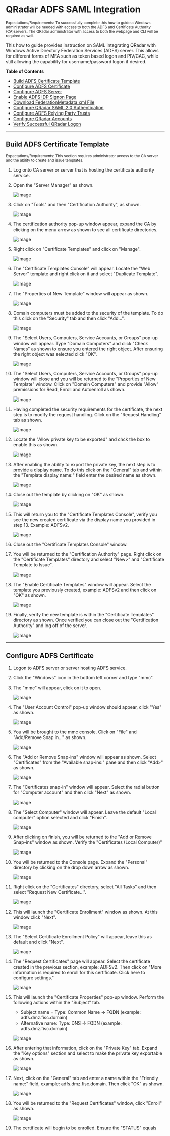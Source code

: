 # QRadar ADFS SAML Integration
<sub>Expectations/Requirements: To successfully complete this how to guide a Windows administrator will be needed with access to both the ADFS and Certificate Authority (CA)servers. The QRadar administrator with access to both the webpage and CLI will be required as well.</sub>

This how to guide provides instruction on SAML integrating QRadar with Windows Active Directory Federation Services (ADFS) server. This allows for different forms of MFA such as token based logon and PIV/CAC, while still allowing the capability for username/password logon if desired.


**Table of Contents**

  * [Build ADFS Certificate Template](#build-adfs-certificate-template)
  * [Configure ADFS Certificate](#configure-adfs-certificate)
  * [Configure ADFS Server](#configure-adfs-server)
  * [Enable ADFS IDP Signon Page](#enable-adfs-idp-signon-page)
  * [Download FederationMetadata.xml File](#download-federationmetadata.xml-file)
  * [Configure QRadar SAML 2.0 Authentication](#configure-qradar-saml-2.0-authencation)
  * [Configure ADFS Relying Party Trusts](#configure-adfs-relying-party-trusts)
  * [Configure QRadar Accounts](#configure-qradar-accounts)
  * [Verify Successful QRadar Logon](#verify-successful-qradar-logon)
---
## Build ADFS Certificate Template
<sub>Expectations/Requirements: This section requires administrator access to the CA server and the ability to create and issue templates.</sub>

1. Log onto CA server or server that is hosting the certificate authority service.

2. Open the "Server Manager" as shown.

   ![image](https://github.com/clreyes16/IBM-QRadar-SIEM/assets/61694366/f0c1fb00-10e2-40aa-94a8-4cfe23bf3851)


3. Click on "Tools" and then "Certification Authority", as shown.

   ![image](https://github.com/clreyes16/IBM-QRadar-SIEM/assets/61694366/8c5ecd6f-66f3-4019-9a6d-2ed9ff578689)

4. The certification authority pop-up window appear, expand the CA by clicking on the menu arrow as shown to see all certificate directories.    

   ![image](https://github.com/clreyes16/IBM-QRadar-SIEM/assets/61694366/89eb3439-49ec-4f1f-bb53-00b8c1886c28)

5. Right click on "Certificate Templates" and click on "Manage".   

   ![image](https://github.com/clreyes16/IBM-QRadar-SIEM/assets/61694366/4262f064-4fed-439b-aebe-5b6908f3f439)

6. The "Certificate Templates Console" will appear. Locate the "Web Server" template and right click on it and select "Duplicate Template".

   ![image](https://github.com/clreyes16/IBM-QRadar-SIEM/assets/61694366/855f9b02-4dab-441a-9565-90090f90456a)

7. The "Properties of New Template" window will appear as shown.   

   ![image](https://github.com/clreyes16/IBM-QRadar-SIEM/assets/61694366/aa497240-50e2-46de-8a7e-d44fb0c1a662)

8. Domain computers must be added to the security of the template. To do this click on the "Security" tab and then click "Add...".

   ![image](https://github.com/clreyes16/IBM-QRadar-SIEM/assets/61694366/e1f53625-5836-4613-9ca5-76a93cbdfe38)

9. The "Select Users, Computers, Service Accounts, or Groups" pop-up window will appear. Type "Domain Computers" and click "Check Names" as shown to ensure you entered the right object. After ensuring the right object was selected click "OK".

   ![image](https://github.com/clreyes16/IBM-QRadar-SIEM/assets/61694366/fc43aed7-ace4-4fbb-8b8a-c9c3d16fc9ab)

10. The "Select Users, Computers, Service Accounts, or Groups" pop-up window will close and you will be returned to the "Properties of New Template" window. Click on "Domain Computers" and provide "Allow" premissions for Read, Enroll and Autoenroll as shown.

    ![image](https://github.com/clreyes16/IBM-QRadar-SIEM/assets/61694366/171ac47b-a883-44a2-8617-fcda3807dd7e)

11. Having completed the security requirements for the certificate, the next step is to modify the request handling. Click on the "Request Handling" tab as shown.

    ![image](https://github.com/clreyes16/IBM-QRadar-SIEM/assets/61694366/2c90a292-6adf-4bb1-92c4-d245c8979064)

12. Locate the "Allow private key to be exported" and chck the box to enable this as shown.

    ![image](https://github.com/clreyes16/IBM-QRadar-SIEM/assets/61694366/f2885784-e741-4216-b3ab-e37390e57462)

13. After enabling the ability to export the private key, the next step is to provide a display name. To do this click on the "General" tab and within the "Template display name:" field enter the desired name as shown.    

    ![image](https://github.com/clreyes16/IBM-QRadar-SIEM/assets/61694366/770ca202-c190-42ca-b874-4450d8ca2bf7)

14. Close out the template by clicking on "OK" as shown.

    ![image](https://github.com/clreyes16/IBM-QRadar-SIEM/assets/61694366/467c783a-9dfb-4cb9-bb66-34ce5193f9db)

15. This will return you to the "Certificate Templates Console", verify you see the new created certificate via the display name you provided in step 13. Example: ADFSv2.

    ![image](https://github.com/clreyes16/IBM-QRadar-SIEM/assets/61694366/53e53955-f532-4f7b-a522-ae5fba6ab3a9)

16. Close out the "Certificate Templates Console" window.

17. You will be returned to the "Certification Authority" page. Right click on the "Certificate Templates" directory and select "New>" and "Certificate Template to Issue".    

    ![image](https://github.com/clreyes16/IBM-QRadar-SIEM/assets/61694366/0972cbbd-29c7-4e7d-9657-8823bba77984)

18. The "Enable Certificate Templates" window will appear. Select the template you previously created, example: ADFSv2 and then click on "OK" as shown.

    ![image](https://github.com/clreyes16/IBM-QRadar-SIEM/assets/61694366/f72e6403-6aa6-487a-83be-b159c86b0130)

19. Finally, verify the new template is within the "Certificate Templates" directory as shown. Once verified you can close out the "Certification Authority" and log off of the server.

    ![image](https://github.com/clreyes16/IBM-QRadar-SIEM/assets/61694366/df62de57-5f3f-499a-aa99-47a48f8160aa)
---
## Configure ADFS Certificate

1. Logon to ADFS server or server hosting ADFS service.

2. Click the "Windows" icon in the bottom left corner and type "mmc".

3. The "mmc" will appear, click on it to open.

   ![image](https://github.com/clreyes16/IBM-QRadar-SIEM/assets/61694366/a4f73b98-1b64-4d23-bfe6-a3a77bd981a0)

4. The "User Account Control" pop-up window should appear, click "Yes" as shown.

   ![image](https://github.com/clreyes16/IBM-QRadar-SIEM/assets/61694366/8a82e61a-0c83-4853-995a-7b46051b5736)

5. You will be brought to the mmc console. Click on "File" and "Add/Remove Snap in..." as shown.

   ![image](https://github.com/clreyes16/IBM-QRadar-SIEM/assets/61694366/3e39f199-70e5-4a31-b286-654aa82bdcd9)

6. The "Add or Remove Snap-ins" window will appear as shown. Select "Certificates" from the "Available snap-ins:" pane and then click "Add>" as shown.

   ![image](https://github.com/clreyes16/IBM-QRadar-SIEM/assets/61694366/4c986d62-64e4-4c8f-b439-6d2b502eaa3a)

7. The "Certificates snap-in" window will appear. Select the radial button for "Computer account" and then click "Next" as shown.

   ![image](https://github.com/clreyes16/IBM-QRadar-SIEM/assets/61694366/fc84dce1-75e0-47a6-93a5-08d98e8cdfd2)

8. The "Select Computer" window will appear. Leave the default "Local computer" option selected and click "Finish".

   ![image](https://github.com/clreyes16/IBM-QRadar-SIEM/assets/61694366/b7879ad3-497f-457e-bfa1-afc6edfeb284)

9. After clicking on finish, you will be returned to the "Add or Remove Snap-ins" window as shown. Verify the "Certificates (Local Computer)"    

   ![image](https://github.com/clreyes16/IBM-QRadar-SIEM/assets/61694366/1cfb65e7-4b45-4b3c-921e-aa1c41e05b98)

10. You will be returned to the Console page. Expand the "Personal" directory by clicking on the drop down arrow as shown.

    ![image](https://github.com/clreyes16/IBM-QRadar-SIEM/assets/61694366/56d27fc6-a32c-418d-a346-6c49fcc5637b)

11. Right click on the "Certificates" directory, select "All Tasks" and then select "Request New Certificate...".

    ![image](https://github.com/clreyes16/IBM-QRadar-SIEM/assets/61694366/86061b48-0c59-4704-903f-2af824d0d0c0)

12. This will launch the "Certificate Enrollment" window as shown. At this window click "Next".

    ![image](https://github.com/clreyes16/IBM-QRadar-SIEM/assets/61694366/a06ebf4d-407e-4beb-a631-f628a445ca5d)

13. The "Select Certificate Enrollment Policy" will appear, leave this as default and click "Next".

    ![image](https://github.com/clreyes16/IBM-QRadar-SIEM/assets/61694366/0b878d85-52af-4a23-a583-fa33c32404d6)
    
14. The "Request Certificates" page will appear. Select the certificate created in the previous section, example: ADFSv2. Then click on "More information is required to enroll for this certificate. Click here to configure settings."

    ![image](https://github.com/clreyes16/IBM-QRadar-SIEM/assets/61694366/9b3f9da7-71bf-44f7-ae85-dc454663aba6)

15. This will launch the "Certificate Properties" pop-up window. Perform the following actions within the "Subject" tab.
    * Subject name = Type: Common Name -> FQDN (example: adfs.dmz.fisc.domain)
    * Alternative name:  Type: DNS -> FQDN (example: adfs.dmz.fisc.domain)  

    ![image](https://github.com/clreyes16/IBM-QRadar-SIEM/assets/61694366/a86968f1-68da-4aa1-b3c8-050091492144)

16. After entering that information, click on the "Private Key" tab. Expand the "Key options" section and select to make the private key exportable as shown.

    ![image](https://github.com/clreyes16/IBM-QRadar-SIEM/assets/61694366/d2d0d54e-8f61-45e7-9746-64aef6af52bb)
    
17. Next, click on the "General" tab and enter a name within the "Friendly name:" field, example: adfs.dmz.fisc.domain. Then click "OK" as shown.

    ![image](https://github.com/clreyes16/IBM-QRadar-SIEM/assets/61694366/03ed9656-1d3a-46db-9041-38343ecfece6)


18. You will be returned to the "Request Certificates" window, click "Enroll" as shown.

    ![image](https://github.com/clreyes16/IBM-QRadar-SIEM/assets/61694366/8d47431e-07d1-4853-a410-b2d9f95a6689)

19. The certificate will begin to be enrolled. Ensure the "STATUS" equals     


